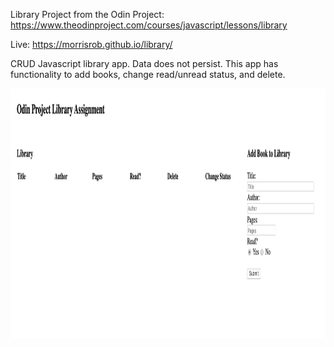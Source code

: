 Library Project from the Odin Project: https://www.theodinproject.com/courses/javascript/lessons/library

Live: https://morrisrob.github.io/library/

CRUD Javascript library app.  Data does not persist.  This app has functionality to add books, change read/unread status, and delete.  

<img src="library.png" height="400">

